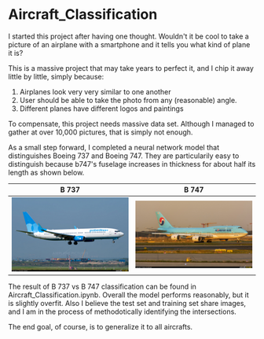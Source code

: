 # Aircraft_Classification

I started this project after having one thought. Wouldn't it be cool to take a picture of an airplane with a smartphone and it tells you what kind of plane it is?

This is a massive project that may take years to perfect it, and I chip it away little by little, simply because:  
1. Airplanes look very very similar to one another
2. User should be able to take the photo from any (reasonable) angle.
3. Different planes have different logos and paintings

To compensate, this project needs massive data set. Although I managed to gather at over 10,000 pictures, that is simply not enough.

As a small step forward, I completed a neural network model that distinguishes Boeing 737 and Boeing 747. They are particularily easy to distinguish because b747's fuselage increases in thickness for about half its length as shown below.

B 737 | B 747
----------- | ------------
![b 737](https://github.com/Davidnh8/Aircraft_Classification/blob/master/b737.jpg) | ![b 747](https://github.com/Davidnh8/Aircraft_Classification/blob/master/b747.jpg)

The result of B 737 vs B 747 classification can be found in Aircraft_Classification.ipynb. Overall the model performs reasonably, but it is slightly overfit. Also I believe the test set and training set share images, and I am in the process of methodotically identifying the intersections.

The end goal, of course, is to generalize it to all aircrafts.
